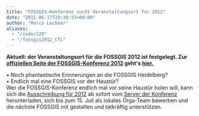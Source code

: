 ```yaml
---
title: "FOSSGIS-Konferenz sucht Veranstaltungsort für 2012"
date: "2011-06-17T20:38:33+00:00"
author: "Marco Lechner"
aliases:
  - "/node/129"
  - "/fossgis2012_CfL"
---
```


<p><strong>Aktuell: der Veranstaltungsort für die FOSSGIS 2012 ist festgelegt. Zur <a href="https://www.fossgis.de/konferenz/2012/">offiziellen Seite der FOSSGIS-Konferenz 2012</a> geht&#39;s <a href="https://www.fossgis.de/konferenz/2012/">hier.</a></strong></p>
<p>&bull; Noch phantastische Erinnerungen an die FOSSGIS Heidelberg?<br />
	&bull; Endlich mal eine FOSSGIS vor der Haustür?<br />
	Wer die FOSSGIS-Konferenz endlich mal vor seine Haustür holen will, kann sich die <a href="https://www.fossgis.de/konferenz/w/images/f/f9/CfL_FOSSGIS2012.pdf">Ausschreibung für 2012</a> ab sofort vom <a href="https://www.fossgis.de/konferenz">Server der Konferenz</a> herunterladen, sich bis zum 15. Juli als lokales Orga-Team bewerben und die nächste FOSSGIS mit gestalten und tatkräftig unterstützen.</p>

